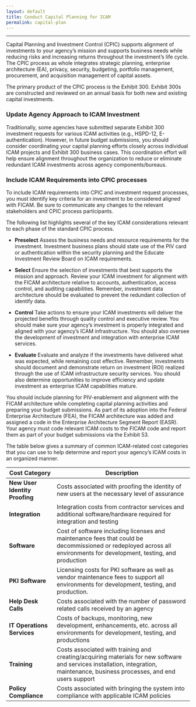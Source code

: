 ```yaml
---
layout: default
title: Conduct Capital Planning for ICAM
permalink: capital-plan
---
```

---

Capital Planning and Investment Control (CPIC) supports alignment of investments to your agency’s mission and supports business needs while reducing risks and increasing returns throughout the investment’s life cycle. The CPIC process as whole integrates strategic planning, enterprise architecture (EA), privacy, security, budgeting, portfolio management, procurement, and acquisition management of capital assets.

The primary product of the CPIC process is the Exhibit 300. Exhibit 300s are constructed and reviewed on an annual basis for both new and existing capital investments.

### Update Agency Approach to ICAM Investment

Traditionally, some agencies have submitted separate Exhibit 300 investment requests for various ICAM activities (e.g., HSPD-12, E-authentication). However, in future budget submissions, you should consider coordinating your capital planning efforts closely across individual ICAM projects and Exhibit 300 business cases. This coordination effort will help ensure alignment throughout the organization to reduce or eliminate redundant ICAM investments across agency components/bureaus.

### Include ICAM Requirements into CPIC processes

To include ICAM requirements into CPIC and investment request processes, you must identify key criteria for an investment to be considered aligned with FICAM. Be sure to communicate any changes to the relevant stakeholders and CPIC process participants.

The following list highlights several of the key ICAM considerations relevant to each phase of the standard CPIC process.

* **Preselect** Assess the business needs and resource requirements for the investment. Investment business plans should state use of the PIV card or authentication within the security planning and the Educate Investment Review Board on ICAM requirements.

* **Select** Ensure the selection of investments that best supports the mission and approach. Review your ICAM investment for alignment with the FICAM architecture relative to accounts, authentication, access control, and auditing capabilities. Remember, investment data architecture should be evaluated to prevent the redundant collection of identify data.

* **Control** Take actions to ensure your ICAM investments will deliver the projected benefits through quality control and executive review. You should make sure your agency’s investment is properly integrated and aligned with your agency’s ICAM infrastructure. You should also oversee the development of investment and integration with enterprise ICAM services.

* **Evaluate** Evaluate and analyze if the investments have delivered what was expected, while remaining cost effective. Remember, investments should document and demonstrate return on investment (ROI) realized through the use of ICAM infrastructure security services. You should also determine opportunities to improve efficiency and update investment as enterprise ICAM capabilities mature.

You should include planning for PIV-enablement and alignment with the FICAM architecture while completing capital planning activities and preparing your budget submissions. As part of its adoption into the Federal Enterprise Architecture (FEA), the FICAM architecture was added and assigned a code in the Enterprise Architecture Segment Report (EASR). Your agency must code relevant ICAM costs to the FICAM code and report them as part of your budget submissions via the Exhibit 53.

The table below gives a summary of common ICAM-related cost categories that you can use to help determine and report your agency’s ICAM costs in an organized manner.

| <center> Cost Category </center> | <center> Description </center> |
|:---------------------------------|--------------------------------|
| **New User Identity Proofing** | Costs associated with proofing the identity of new users at the necessary level of assurance |
| **Integration** | Integration costs from contractor services and additional software/hardware required for integration and testing |
| **Software** | Cost of software including licenses and maintenance fees that could be decommissioned or redeployed across all environments for development, testing, and production |
| **PKI Software** | Licensing costs for PKI software as well as vendor maintenance fees to support all environments for development, testing, and production. |
| **Help Desk Calls** | Costs associated with the number of password related calls received by an agency |
| **IT Operations Services** | Costs of backups, monitoring, new development, enhancements, etc. across all environments for development, testing, and productions |
| **Training** | Costs associated with training and creating/acquiring materials for new software and services installation, integration, maintenance, business processes, and end users support |
| **Policy Compliance** | Costs associated with bringing the system into compliance with applicable ICAM policies |
